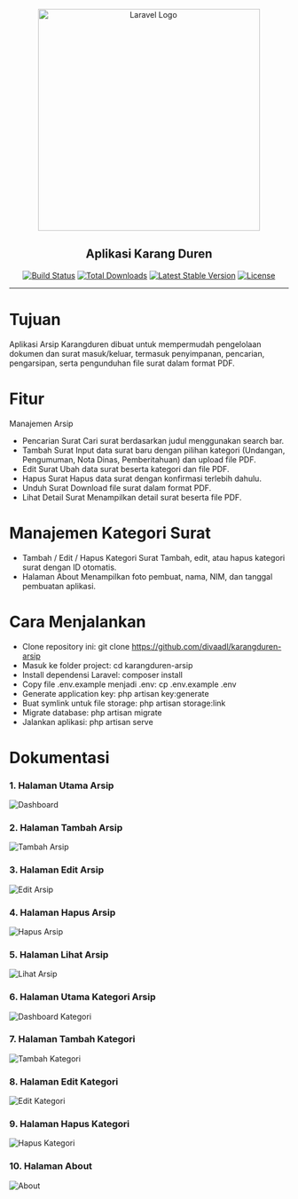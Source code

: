 <p align="center">
    <a href="https://laravel.com" target="_blank">
        <img src="https://raw.githubusercontent.com/laravel/art/master/logo-lockup/5%20SVG/2%20CMYK/1%20Full%20Color/laravel-logolockup-cmyk-red.svg" width="400" alt="Laravel Logo">
    </a>
</p>

<h2 align="center">Aplikasi Karang Duren</h2>

<p align="center">
    <a href="https://github.com/laravel/framework/actions"><img src="https://github.com/laravel/framework/workflows/tests/badge.svg" alt="Build Status"></a>
    <a href="https://packagist.org/packages/laravel/framework"><img src="https://img.shields.io/packagist/dt/laravel/framework" alt="Total Downloads"></a>
    <a href="https://packagist.org/packages/laravel/framework"><img src="https://img.shields.io/packagist/v/laravel/framework" alt="Latest Stable Version"></a>
    <a href="https://packagist.org/packages/laravel/framework"><img src="https://img.shields.io/packagist/l/laravel/framework" alt="License"></a>
</p>

---

# Tujuan
Aplikasi Arsip Karangduren dibuat untuk mempermudah pengelolaan dokumen dan surat masuk/keluar, termasuk penyimpanan, pencarian, pengarsipan, serta pengunduhan file surat dalam format PDF.

# Fitur
Manajemen Arsip
- Pencarian Surat
  Cari surat berdasarkan judul menggunakan search bar.
- Tambah Surat
  Input data surat baru dengan pilihan kategori (Undangan, Pengumuman, Nota Dinas, Pemberitahuan) dan upload file PDF.
- Edit Surat
  Ubah data surat beserta kategori dan file PDF.
- Hapus Surat
  Hapus data surat dengan konfirmasi terlebih dahulu.
- Unduh Surat
  Download file surat dalam format PDF.
- Lihat Detail Surat
  Menampilkan detail surat beserta file PDF.
# Manajemen Kategori Surat
- Tambah / Edit / Hapus Kategori Surat
  Tambah, edit, atau hapus kategori surat dengan ID otomatis.
- Halaman About
  Menampilkan foto pembuat, nama, NIM, dan tanggal pembuatan aplikasi.

# Cara Menjalankan
- Clone repository ini:
  git clone https://github.com/divaadl/karangduren-arsip
- Masuk ke folder project:
  cd karangduren-arsip
- Install dependensi Laravel:
  composer install
- Copy file .env.example menjadi .env:
  cp .env.example .env
- Generate application key:
  php artisan key:generate
- Buat symlink untuk file storage:
  php artisan storage:link
- Migrate database:
  php artisan migrate
- Jalankan aplikasi:
  php artisan serve

# Dokumentasi
### 1. Halaman Utama Arsip
![Dashboard](public/images/dashboard.png)

### 2. Halaman Tambah Arsip
![Tambah Arsip](public/images/tambah_arsip.png)

### 3. Halaman Edit Arsip
![Edit Arsip](public/images/edit_arsip.png)

### 4. Halaman Hapus Arsip
![Hapus Arsip](public/images/hapus_arsip.png)

### 5. Halaman Lihat Arsip
![Lihat Arsip](public/images/lihat_arsip.png)

### 6. Halaman Utama Kategori Arsip
![Dashboard Kategori](public/images/dashboard_kategori.png)

### 7. Halaman Tambah Kategori
![Tambah Kategori](public/images/tambah_kategori.png)

### 8. Halaman Edit Kategori
![Edit Kategori](public/images/edit_kategori.png)

### 9. Halaman Hapus Kategori
![Hapus Kategori](public/images/hapus_kategori.png)

### 10. Halaman About
![About](public/images/about.png)
